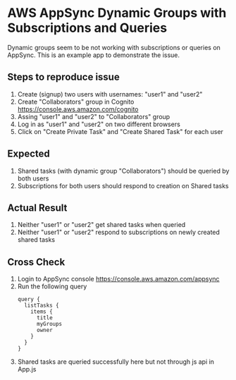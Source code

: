 # AWS AppSync Dynamic Groups with Subscriptions and Queries
Dynamic groups seem to be not working with subscriptions or queries on AppSync. This is an example app to demonstrate the issue.

## Steps to reproduce issue
1. Create (signup) two users with usernames: "user1" and "user2"
2. Create "Collaborators" group in Cognito https://console.aws.amazon.com/cognito
3. Assing "user1" and "user2" to "Collaborators" group
4. Log in as "user1" and "user2" on two different browsers
5. Click on "Create Private Task" and "Create Shared Task" for each user

## Expected
1. Shared tasks (with dynamic group "Collaborators") should be queried by both users
2. Subscriptions for both users should respond to creation on Shared tasks

## Actual Result
1. Neither "user1" or "user2" get shared tasks when queried
2. Neither "user1" or "user2" respond to subscriptions on newly created shared tasks

## Cross Check
1. Login to AppSync console https://console.aws.amazon.com/appsync
2. Run the following query
    ```
    query {
      listTasks {
        items {
          title
          myGroups
          owner
        }
      }
    }
    ```
3. Shared tasks are queried successfully here but not through js api in App.js

